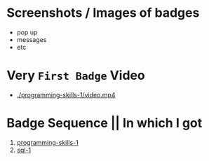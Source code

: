 # Screenshots / Images of badges

- pop up
- messages
- etc

# Very `First Badge` Video

- [./programming-skills-1/video.mp4](./programming-skills-1/video.mp4)

# Badge Sequence || In which I got

1. [programming-skills-1](./programming-skills-1/)
2. [sql-1](./sql-1/)